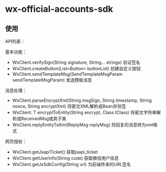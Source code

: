 # wx-official-accounts-sdk

## 使用

API列表：

基本功能：
- WxClient.verifySign(String signature, String... strings)              验证签名
- WxClient.createButton(List<Button&gt; buttonList)                     创建自定义按钮
- WxClient.sendTemplateMsg(SendTemplateMsgParam sendTemplateMsgParam)   发送模板消息

消息处理：
- WxClient.parseEncryptXml(String msgSign, String timestamp, String nonce, String encryptXml)   将密文XML解析成Bean并验签
- WxClient.<T extends ReceivedMsg> T encryptToEntity(String encrypt, Class<T> tClass)           将密文字符串解析成ReceivedMsg或其子类
- WxClient.replyEntityToXml(ReplyMsg replyMsg)                                                  将回复的消息转为xml格式 

网页授权：
- WxClient.getJsapiTicket()                                             获取jsapi_ticket
- WxClient.getUserInfo(String code)                                     获取微信用户信息
- WxClient.getJsSdkConfig(String url)                                   为前端传来的URL签名
